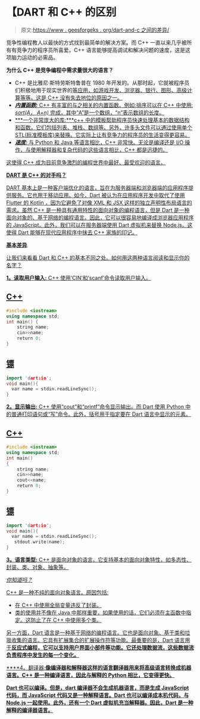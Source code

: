 # 【DART 和 C++ 的区别

> 原文:[https://www . geesforgeks . org/dart-and-c 之间的差异/](https://www.geeksforgeeks.org/difference-between-dart-and-c/)

竞争性编程教人以最快的方式找到最简单的解决方案。而 C++ 一直以来几乎被所有有竞争力的程序员所喜爱。C++ 语言能够提高调试和解决问题的速度，这是这项脑力运动的必需品。

**为什么 C++ 是竞争编程中需求量很大的语言？**

*   C++ 是比雅尼·斯特劳斯特鲁普在 1980 年开发的。从那时起，它就被程序员们积极地用于现实世界的<u>等应用，如游戏开发、浏览器、银行、图形、高级计算等等。这是 C++ 没有失去地位的原因之一。</u>
*   <u>***<u>内置函数:</u>*** C++ 有丰富的与之相关的内置函数。例如:排序可以在 C++ 中使用: *sort(A，* *A+n)* 完成，其中“A”是一个数组，“n”表示数组的长度。</u>
*   <u>***<u>一个非常庞大的库:</u>***c++ 中的模板帮助程序员快速处理基本的数据结构和函数。它们包括列表、堆栈、数组等。另外，许多头文件可以通过使用单个 [STL(标准模板库)](geeksforgeeks.org/the-c-standard-template-library-stl/)来替换。它实际上让有竞争力的程序员的生活变得更容易。</u>
*   <u>***<u>速度:</u>*** 与 Python 和 Java 等语言相比，C++ 非常快。无论是编译还是 I/O 操作，与使用解释器和复杂代码的这些语言相比，C++ 都是迅捷的。</u>

<u>这使得 C++ 成为目前竞争激烈的编程世界中最好、最受欢迎的语言。</u>

<u>**DART 是 C++ 的对手吗？**</u>

<u>DART 基本上是一种客户端优化的语言，旨在为服务器端和浏览器端的应用程序提供服务。它也用于移动应用。如今，Dart 被认为在应用程序开发中取代了使用 Flutter 的 [Kotlin](https://www.geeksforgeeks.org/kotlin-programming-language/) ，因为它避免了对像 XML 和 JSX 这样的独立声明性布局语言的需求。虽然 C++ 是一种具有通用特性的面向对象的编程语言，但是 Dart 是一种面向对象的、基于网络的编程语言。因此，它可以很容易地编译成浏览器应用程序的 JavaScript。此外，我们可以在服务器端使用 Dart 虚拟机来替换 Node.js。这使得 Dart 能够在现代应用程序中抹去 C++ 家族的印记。</u>

<u>**基本差异**</u>

<u>让我们来看看 Dart 和 C++ 的基本不同之处。如何用这两种语言阅读和显示你的名字？</u>

<u>**1。读取用户输入:** C++ 使用‘CIN’和‘scanf’命令读取用户输入。</u>

## <u>C++ </u>

```cpp
#include <iostream>
using namespace std;
int main() {
    string name;
    cin>>name;
    return 0;
}
```

## <u>镖</u>

```cpp
import 'dart:io';
void main(){
  var name = stdin.readLineSync();
}
```

<u>**2。显示输出:** C++ 使用“cout”和“printf”命令显示输出。而 Dart 使用 Python 中的普通打印语句或“写”命令。此外，括号用于指定要在 Dart 语言中显示的元素。</u>

## <u>C++ </u>

```cpp
#include <iostream>
using namespace std;
int main()
{
    string name;
    cin>>name;
    cout<<name;
    return 0;
}
```

## <u>镖</u>

```cpp
import 'dart:io';
void main(){
  var name = stdin.readLineSync();
   stdout.write(name);
}
```

<u>**3。语言类型:** C++ 是面向对象的语言。它支持基本的面向对象特性，如多态性、封装、类、对象、抽象等。</u>

<u>*你知道吗？*</u>

<u>C++ 是一种不纯的面向对象语言。原因包括:</u>

*   <u>在 C++ 中使用全局变量违反了封装。</u>
*   <u>类的使用并不像在 Java 中那样重要，如果使用的话，它们必须在主函数中指定。这防止了在 C++ 中使用多个类。</u>

<u>另一方面，Dart 语言是一种基于网络的编程语言。它也是面向对象、基于类和垃圾收集的语言。它具有扩展集合的扩展操作符等功能。最重要的是，Dart 语言用于**反应式编程，它可以支持用户界面小部件等功能。它还处理数据流，这些数据流负责程序中发生的每一个变化。**</u>

<u>****4。翻译器:**像编译器和解释器这样的语言翻译器用来将高级语言转换成机器语言。C++ 是一种编译语言，因此与解释的 Python 相比，它变得更快。**</u>

<u>**Dart 也可以编译。但是，dart 编译器不会生成机器语言，而是生成 JavaScript 代码，而 JavaScript 代码又是一种解释语言。Dart 也可以编译成本机代码，与 Node.js 一起使用。此外，还有一个 Dart 虚拟机充当解释器。因此，Dart 是一种解释的编译器语言。**</u>